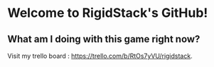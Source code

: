 # Welcome to RigidStack's GitHub!

## What am I doing with this game right now?
Visit my trello board : https://trello.com/b/RtOs7yVU/rigidstack.